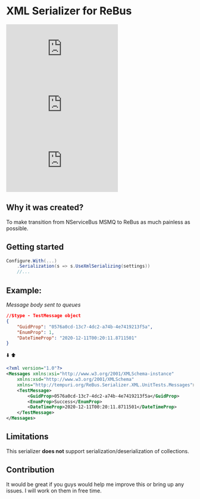 # XML Serializer for ReBus
![GitHub release (latest by date including pre-releases)](https://img.shields.io/github/v/release/rafek1241/ReBus.Serializer.XML?include_prereleases&logo=github&style=for-the-badge)
![Nuget](https://img.shields.io/nuget/v/ReBus.Serializer.XML?color=blue&style=for-the-badge)
![GitHub](https://img.shields.io/github/license/rafek1241/Rebus.Serializer.XML?style=for-the-badge)

## Why it was created?

To make transition from NServiceBus MSMQ to ReBus as much painless as possible.

## Getting started

```c#
Configure.With(...)
    .Serialization(s => s.UseXmlSerializing(settings))
    //...
```

## Example:

_Message body sent to queues_

```json
//$type - TestMessage object
{
    "GuidProp": "0576a0cd-13c7-4dc2-a74b-4e7419213f5a",
    "EnumProp": 1,
    "DateTimeProp": "2020-12-11T00:20:11.8711501"
}
```
:arrow_down: :arrow_up:
```xml
<?xml version="1.0"?>
<Messages xmlns:xsi="http://www.w3.org/2001/XMLSchema-instance"
    xmlns:xsd="http://www.w3.org/2001/XMLSchema"
    xmlns="http://tempuri.org/ReBus.Serializer.XML.UnitTests.Messages">
    <TestMessage>
        <GuidProp>0576a0cd-13c7-4dc2-a74b-4e7419213f5a</GuidProp>
        <EnumProp>Success</EnumProp>
        <DateTimeProp>2020-12-11T00:20:11.8711501</DateTimeProp>
    </TestMessage>
</Messages>
```

## Limitations

This serializer **does not** support serialization/deserialization of collections.

## Contribution

It would be great if you guys would help me improve this or bring up any issues. I will work on them in free time.
